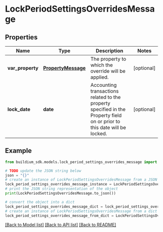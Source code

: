 # LockPeriodSettingsOverridesMessage


## Properties

Name | Type | Description | Notes
------------ | ------------- | ------------- | -------------
**var_property** | [**PropertyMessage**](PropertyMessage.md) | The property to which the override will be applied. | [optional] 
**lock_date** | **date** | Accounting transactions related to the property specified in the Property field on or prior to this date will be locked. | [optional] 

## Example

```python
from buildium_sdk.models.lock_period_settings_overrides_message import LockPeriodSettingsOverridesMessage

# TODO update the JSON string below
json = "{}"
# create an instance of LockPeriodSettingsOverridesMessage from a JSON string
lock_period_settings_overrides_message_instance = LockPeriodSettingsOverridesMessage.from_json(json)
# print the JSON string representation of the object
print(LockPeriodSettingsOverridesMessage.to_json())

# convert the object into a dict
lock_period_settings_overrides_message_dict = lock_period_settings_overrides_message_instance.to_dict()
# create an instance of LockPeriodSettingsOverridesMessage from a dict
lock_period_settings_overrides_message_from_dict = LockPeriodSettingsOverridesMessage.from_dict(lock_period_settings_overrides_message_dict)
```
[[Back to Model list]](../README.md#documentation-for-models) [[Back to API list]](../README.md#documentation-for-api-endpoints) [[Back to README]](../README.md)


